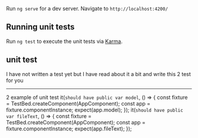 
Run `ng serve` for a dev server. Navigate to `http://localhost:4200/`




## Running unit tests

Run `ng test` to execute the unit tests via [Karma](https://karma-runner.github.io).
 

## unit test
I have not written a test yet but I have read about it a bit and write this 2 test for you
****
 2 example of unit test 
   it(`should have public var model`, () => {
     const fixture = TestBed.createComponent(AppComponent);
     const app = fixture.componentInstance;
     expect(app.model);
   });
   it(`should have public var fileText`, () => {
     const fixture = TestBed.createComponent(AppComponent);
     const app = fixture.componentInstance;
     expect(app.fileText);
   });


